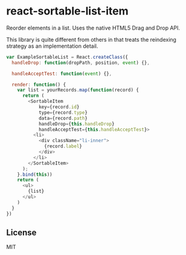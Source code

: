 # react-sortable-list-item

Reorder elements in a list. Uses the native HTML5 Drag and Drop API.

This library is quite different from others in that treats the reindexing strategy as an implementation detail.

```javascript
var ExampleSortableList = React.createClass({
  handleDrop: function(dropPath, position, event) {},

  handleAcceptTest: function(event) {},

  render: function() {
    var list = yourRecords.map(function(record) {
      return (
        <SortableItem
            key={record.id}
            type={record.type}
            data={record.path}
            handleDrop={this.handleDrop}
            handleAcceptTest={this.handleAcceptTest}>
          <li>
            <div className="li-inner">
              {record.label}
            </div>
          </li>
        </SortableItem>
      );
    }.bind(this))
    return (
      <ul>
        {list}
      </ul>
    )
  }
})
```

## License

MIT

